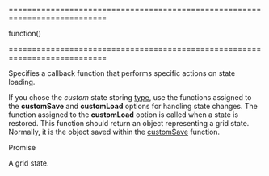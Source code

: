 ===========================================================================
<!--type-->function()<!--/type-->
===========================================================================

<!--shortDescription-->
Specifies a callback function that performs specific actions on state loading.
<!--/shortDescription-->

<!--fullDescription-->
If you chose the *custom* state storing [type](/Documentation/ApiReference/UI_Widgets/dxDataGrid/Configuration/stateStoring/#type), use the functions assigned to the **customSave** and **customLoad** options for handling state changes. The function assigned to the **customLoad** option is called when a state is restored. This function should return an object representing a grid state. Normally, it is the object saved within the [customSave](/Documentation/ApiReference/UI_Widgets/dxDataGrid/Configuration/stateStoring/#customSave) function.
<!--/fullDescription-->
<!--typeFunctionReturnType-->Promise<Object><!--/typeFunctionReturnType-->
<!--typeFunctionReturnDescription-->
A grid state.
<!--/typeFunctionReturnDescription-->